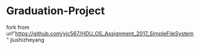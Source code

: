 # Graduation-Project
 fork from url"https://github.com/yjc567/HDU_OS_Assignment_2017_SimpleFileSystem"
 jiushizheyang 
 